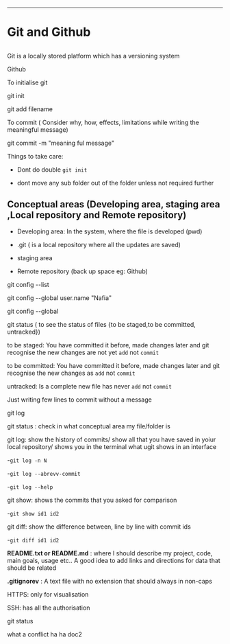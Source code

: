 ---

# Git and Github

## 

Git is a  locally stored platform which has a versioning system

Github 

To initialise git

git init

git add filename

To commit ( Consider why, how, effects, limitations while writing the meaningful message)

git commit -m "meaning ful message"

Things to take care:

- Dont do double `git init`

- dont move any sub folder out of the folder unless not required further

## Conceptual areas (Developing area, staging area ,Local repository and Remote repository)

- Developing area: In the system, where the file is developed (pwd)

- .git ( is a local repository where all the updates are saved)

- staging area

- Remote repository (back up space eg: Github)

git config --list  

git config --global user.name "Nafia"

git config --global

git status       ( to see the status of files {to be staged,to be committed, untracked})

to be staged: You have committed it before, made changes later and git recognise the new changes are not yet `add` not `commit`

to be committed: You have committed it before, made changes later and git recognise the new changes as `add` not `commit`

untracked: Is a complete new file has never `add` not `commit`

Just writing few lines to commit without a message

git log

git status : check in what conceptual area my file/folder is

git log: show the history of commits/ show all that you have saved in yoiur local repository/ shows you in the terminal what ugit shows in an interface

-`git log -n N`

-`git log --abrevv-commit`

-`git log --help`

git show:  shows the commits that you asked for comparison

-`git show id1 id2`

git diff: show the difference between, line by line with commit ids

-`git diff id1 id2`

**README.txt or README.md** : where I should describe my project, code, main goals, usage etc..  A good idea to add links and directions for data that should be related

**.gitignorev** : A text file with no extension that should always in non-caps

HTTPS: only for visualisation

SSH: has all the authorisation



git status




what a conflict   ha ha  doc2